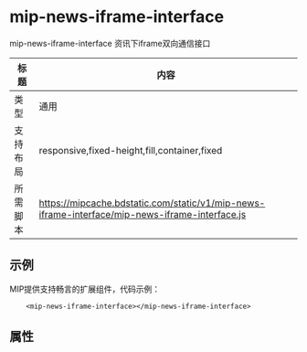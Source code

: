 # mip-news-iframe-interface

mip-news-iframe-interface 资讯下iframe双向通信接口

标题|内容
----|----
类型|通用
支持布局|responsive,fixed-height,fill,container,fixed
所需脚本|https://mipcache.bdstatic.com/static/v1/mip-news-iframe-interface/mip-news-iframe-interface.js

## 示例

MIP提供支持畅言的扩展组件，代码示例：

```
    <mip-news-iframe-interface></mip-news-iframe-interface>
```

## 属性


